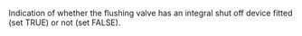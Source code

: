 Indication of whether the flushing valve has an integral shut off device fitted (set TRUE) or not (set FALSE).
